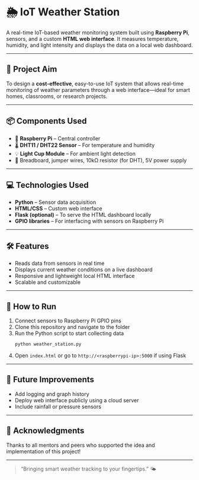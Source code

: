 # 🌦️ IoT Weather Station

A real-time IoT-based weather monitoring system built using **Raspberry Pi**, sensors, and a custom **HTML web interface**. It measures temperature, humidity, and light intensity and displays the data on a local web dashboard.

---

## 🎯 Project Aim

To design a **cost-effective**, easy-to-use IoT system that allows real-time monitoring of weather parameters through a web interface—ideal for smart homes, classrooms, or research projects.

---

## 📦 Components Used

- 🧠 **Raspberry Pi** – Central controller
- 🌡 **DHT11 / DHT22 Sensor** – For temperature and humidity
- 💡 **Light Cup Module** – For ambient light detection
- 🔌 Breadboard, jumper wires, 10kΩ resistor (for DHT), 5V power supply

---

## 💻 Technologies Used

- **Python** – Sensor data acquisition  
- **HTML/CSS** – Custom web interface  
- **Flask (optional)** – To serve the HTML dashboard locally  
- **GPIO libraries** – For interfacing with sensors on Raspberry Pi

---

## 🛠 Features

- Reads data from sensors in real time  
- Displays current weather conditions on a live dashboard  
- Responsive and lightweight local HTML interface  
- Scalable and customizable

---

## 🚀 How to Run

1. Connect sensors to Raspberry Pi GPIO pins
2. Clone this repository and navigate to the folder
3. Run the Python script to start collecting data
    ```bash
    python weather_station.py
    ```
4. Open `index.html` or go to `http://<raspberrypi-ip>:5000` if using Flask
---

## 🌱 Future Improvements

- Add logging and graph history
- Deploy web interface publicly using a cloud server  
- Include rainfall or pressure sensors

---

## 🙏 Acknowledgments

Thanks to all mentors and peers who supported the idea and implementation of this project!

---

> “Bringing smart weather tracking to your fingertips.” 🌤️

